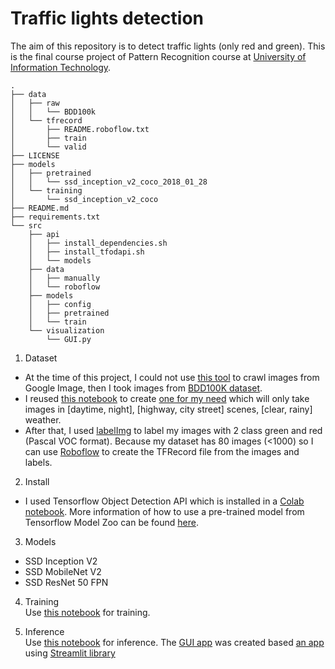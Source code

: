 # Traffic lights detection
The aim of this repository is to detect traffic lights (only red and green). This is the final course project of Pattern Recognition course at [University of Information Technology](uit.edu.vn).
```
.
├── data
│   ├── raw
│   │   └── BDD100k
│   └── tfrecord
│       ├── README.roboflow.txt
│       ├── train
│       └── valid
├── LICENSE
├── models
│   ├── pretrained
│   │   └── ssd_inception_v2_coco_2018_01_28
│   └── training
│       └── ssd_inception_v2_coco
├── README.md
├── requirements.txt
└── src
    ├── api
    │   ├── install_dependencies.sh
    │   ├── install_tfodapi.sh
    │   └── models
    ├── data
    │   ├── manually
    │   └── roboflow
    ├── models
    │   ├── config
    │   ├── pretrained
    │   └── train
    └── visualization
        └── GUI.py
```
1. Dataset  
- At the time of this project, I could not use [this tool](https://github.com/hardikvasa/google-images-download) to crawl images from Google Image, then I took images from [BDD100K dataset](https://bair.berkeley.edu/blog/2018/05/30/bdd/).  
- I reused [this notebook](https://github.com/shirokunet/lane_segmentation/blob/master/tool/04-03_generate_highway_dataset_json.ipynb) to create [one for my need](https://github.com/nhat-nguyenduy/traffic-lights-detection-classification/blob/master/04-03_generate_highway_dataset_json.ipynb) which will only take images in [daytime, night], [highway, city street] scenes, [clear, rainy] weather.
- After that, I used [labelImg](https://github.com/tzutalin/labelImg) to label my images with 2 class green and red (Pascal VOC format). Because my dataset has 80 images (<1000) so I can use [Roboflow](https://roboflow.ai/) to create the TFRecord file from the images and labels.

2. Install  
- I used Tensorflow Object Detection API which is installed in a [Colab notebook](https://colab.research.google.com/drive/10wn1XnTjOgupefn-csrjH7KZwYk79bqQ?usp=sharing). More information of how to use a pre-trained model from Tensorflow Model Zoo can be found [here](https://github.com/tensorflow/models/tree/master/research/object_detection). 

3. Models  
- SSD Inception V2
- SSD MobileNet V2
- SSD ResNet 50 FPN

4. Training  
Use [this notebook](https://colab.research.google.com/drive/10wn1XnTjOgupefn-csrjH7KZwYk79bqQ?usp=sharing) for training. 

5. Inference  
Use [this notebook](https://colab.research.google.com/drive/1vuXUlLNloK0Su6kdDDoDWtgEvsMZdEMV?usp=sharing) for inference. The [GUI app](https://github.com/nhat-nguyenduy/traffic-lights-detection-classification/blob/master/GUI.py) was created based [an app](https://github.com/streamlit/demo-self-driving) using [Streamlit library](https://www.streamlit.io/)
